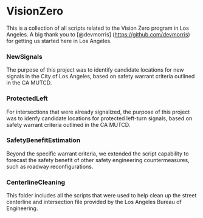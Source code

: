 # VisionZero

This is a collection of all scripts related to the Vision Zero program in Los Angeles. A big thank you to [@devmorris] (https://github.com/devmorris) for getting us started here in Los Angeles.

### NewSignals

The purpose of this project was to identify candidate locations for new signals in the City of Los Angeles, based on safety warrant criteria outlined in the CA MUTCD. 

### ProtectedLeft

For intersections that were already signalized, the purpose of this project was to idenfy candidate locations for protected left-turn signals, based on safety warrant criteria outlined in the CA MUTCD.

### SafetyBenefitEstimation

Beyond the specific warrant criteria, we extended the script capability to forecast the safety benefit of other safety engineering countermeasures, such as roadway reconfigurations. 

### CenterlineCleaning

This folder includes all the scripts that were used to help clean up the street centerline and intersection file provided by the Los Angeles Bureau of Engineering.
